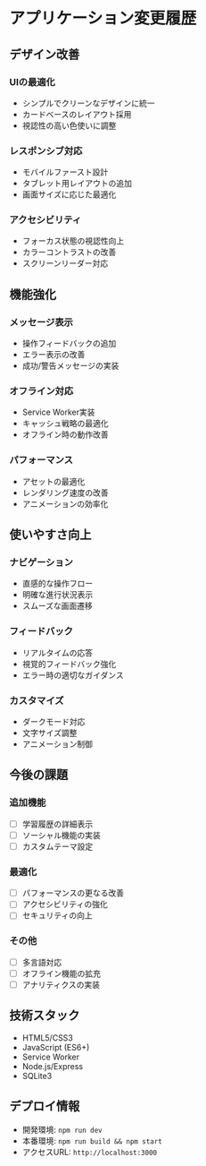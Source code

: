 # アプリケーション変更履歴

## デザイン改善

### UIの最適化
- シンプルでクリーンなデザインに統一
- カードベースのレイアウト採用
- 視認性の高い色使いに調整

### レスポンシブ対応
- モバイルファースト設計
- タブレット用レイアウトの追加
- 画面サイズに応じた最適化

### アクセシビリティ
- フォーカス状態の視認性向上
- カラーコントラストの改善
- スクリーンリーダー対応

## 機能強化

### メッセージ表示
- 操作フィードバックの追加
- エラー表示の改善
- 成功/警告メッセージの実装

### オフライン対応
- Service Worker実装
- キャッシュ戦略の最適化
- オフライン時の動作改善

### パフォーマンス
- アセットの最適化
- レンダリング速度の改善
- アニメーションの効率化

## 使いやすさ向上

### ナビゲーション
- 直感的な操作フロー
- 明確な進行状況表示
- スムーズな画面遷移

### フィードバック
- リアルタイムの応答
- 視覚的フィードバック強化
- エラー時の適切なガイダンス

### カスタマイズ
- ダークモード対応
- 文字サイズ調整
- アニメーション制御

## 今後の課題

### 追加機能
- [ ] 学習履歴の詳細表示
- [ ] ソーシャル機能の実装
- [ ] カスタムテーマ設定

### 最適化
- [ ] パフォーマンスの更なる改善
- [ ] アクセシビリティの強化
- [ ] セキュリティの向上

### その他
- [ ] 多言語対応
- [ ] オフライン機能の拡充
- [ ] アナリティクスの実装

## 技術スタック

- HTML5/CSS3
- JavaScript (ES6+)
- Service Worker
- Node.js/Express
- SQLite3

## デプロイ情報

- 開発環境: `npm run dev`
- 本番環境: `npm run build && npm start`
- アクセスURL: `http://localhost:3000`